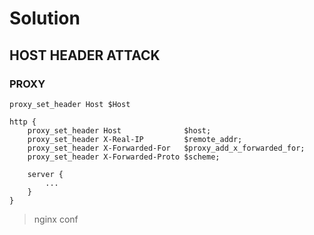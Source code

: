 # Solution

## HOST HEADER ATTACK

### PROXY

`proxy_set_header Host $Host`

```
http {
    proxy_set_header Host              $host;
    proxy_set_header X-Real-IP         $remote_addr;
    proxy_set_header X-Forwarded-For   $proxy_add_x_forwarded_for;
    proxy_set_header X-Forwarded-Proto $scheme;

    server {
        ...
    }
}
```

> nginx conf